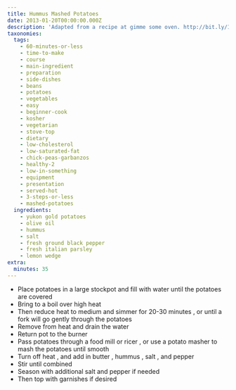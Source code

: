 ```yaml
---
title: Hummus Mashed Potatoes
date: 2013-01-20T00:00:00.000Z
description: 'Adapted from a recipe at gimme some oven. http://bit.ly/10ugcab'
taxonomies:
  tags:
    - 60-minutes-or-less
    - time-to-make
    - course
    - main-ingredient
    - preparation
    - side-dishes
    - beans
    - potatoes
    - vegetables
    - easy
    - beginner-cook
    - kosher
    - vegetarian
    - stove-top
    - dietary
    - low-cholesterol
    - low-saturated-fat
    - chick-peas-garbanzos
    - healthy-2
    - low-in-something
    - equipment
    - presentation
    - served-hot
    - 3-steps-or-less
    - mashed-potatoes
  ingredients:
    - yukon gold potatoes
    - olive oil
    - hummus
    - salt
    - fresh ground black pepper
    - fresh italian parsley
    - lemon wedge
extra:
  minutes: 35
---
```

 - Place potatoes in a large stockpot and fill with water until the potatoes are covered
 - Bring to a boil over high heat
 - Then reduce heat to medium and simmer for 20-30 minutes , or until a fork will go gently through the potatoes
 - Remove from heat and drain the water
 - Return pot to the burner
 - Pass potatoes through a food mill or ricer , or use a potato masher to mash the potatoes until smooth
 - Turn off heat , and add in butter , hummus , salt , and pepper
 - Stir until combined
 - Season with additional salt and pepper if needed
 - Then top with garnishes if desired
